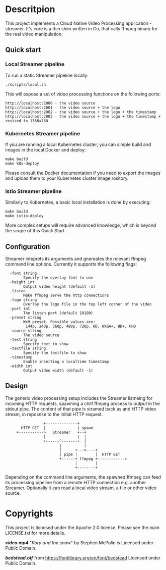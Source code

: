 # Descritpion

This project implements a Cloud Native Video Processing application - streamer. It's core is a thin shim written in Go, that calls ffmpeg binary for the real video manipulation.

## Quick start

### Local Streamer pipeline

To run a static Streamer pipeline locally:

```
./scripts/local.sh
```

This will expose a set of video processing functions on the following ports:
```
http://localhost:2000 - the video source
http://localhost:2001 - the video source + the logo
http://localhost:2002 - the video source + the logo + the timestamp
http://localhost:2003 - the video source + the logo + the timestamp + resized to 1366x768
```

### Kubernetes Streamer pipeline
If you are running a local Kubernetes cluster, you can simple build and images in the local Docker and deploy:

```
make build
make k8s-deploy
```

Please consult the Docker documentation if you need to export the images and upload them to your Kubernetes cluster image rository.

### Istio Streamer pipeline

Similarly to Kubernetes, a basic local installation is done by executing:

```
make build
make istio-deploy
```

More complex setups will require advanced knowledge, which is beyond the scope of this Quick Start.

## Configuration
Streamer inteprets its arguments and gnereates the relevant ffmpeg command line options. Currently it supports the following flags:

```
  -font string
    	Specify the overlay font to use
  -height int
    	Output video height (default -1)
  -listen
    	Make ffmpeg serve the http connections
  -logo string
    	Overlay the logo file in the top left corner of the video
  -port int
    	The listen port (default 10100)
  -preset string
    	WxH preset. Possible values are:
    	 144p, 240p, 360p, 480p, 720p, HD, WXGA+, HD+, FHD
  -source string
    	The video source
  -text string
    	Specify text to show
  -textfile string
    	Specify the textfile to show
  -timestamp
    	Enable inserting a localtime timestamp
  -width int
    	Output video width (default -1)
```

## Design

The generic video processing setup includes the Streamer listneing for incoming HTTP requests, spawning a chilf ffmpeg process to output in the stdout pipe. The content of that pipe is stramed back as and HTTP video stream, in reposnse to the initial HTTP request.

```
                 +--------------+
       HTTP GET  |              | spawn
     +----------->   Streamer   +--+
                 |              |  |
                 +------^-------+  |
                        |          |
                        |      +---v----+
                        | pipe |        |  HTTP GET
                        +------+ ffmpeg +------------>
                               |        |
                               +--------+

```

Depending on the command line arguments, the spawned ffmpeg can feed its processing pipeline from a remote HTTP connection e.g. another Streamer. Optionally it can read a local video stream, a file or other video source.

# Copyrights

This project is licnesed under the Apache 2.0 license. Please see the main LICENSE.txt for more details.

***video.mp4*** "*Rory and the snow*" by Stephen McPolin is
Licensed under Public Domain.

***bedstead.otf*** from https://fontlibrary.org/en/font/bedstead
Licensed under Public Domain.
